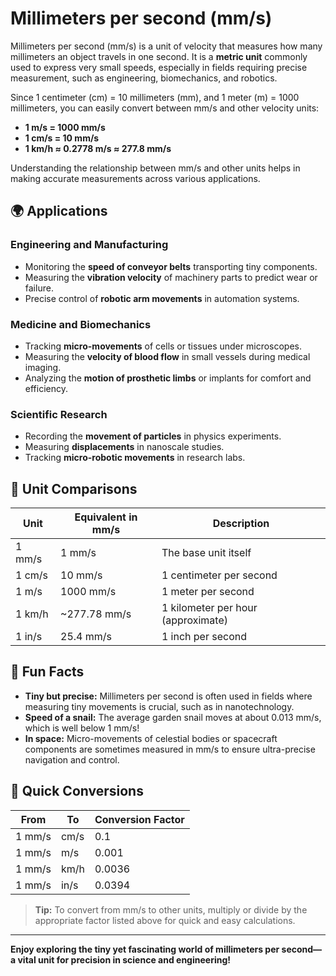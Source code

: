 # Millimeters per second (mm/s)

Millimeters per second (mm/s) is a unit of velocity that measures how many millimeters an object travels in one second. It is a **metric unit** commonly used to express very small speeds, especially in fields requiring precise measurement, such as engineering, biomechanics, and robotics.

Since 1 centimeter (cm) = 10 millimeters (mm), and 1 meter (m) = 1000 millimeters, you can easily convert between mm/s and other velocity units:

- **1 m/s = 1000 mm/s**
- **1 cm/s = 10 mm/s**
- **1 km/h ≈ 0.2778 m/s ≈ 277.8 mm/s**

Understanding the relationship between mm/s and other units helps in making accurate measurements across various applications.

## 🌍 Applications

### Engineering and Manufacturing
- Monitoring the **speed of conveyor belts** transporting tiny components.
- Measuring the **vibration velocity** of machinery parts to predict wear or failure.
- Precise control of **robotic arm movements** in automation systems.

### Medicine and Biomechanics
- Tracking **micro-movements** of cells or tissues under microscopes.
- Measuring the **velocity of blood flow** in small vessels during medical imaging.
- Analyzing the **motion of prosthetic limbs** or implants for comfort and efficiency.

### Scientific Research
- Recording the **movement of particles** in physics experiments.
- Measuring **displacements** in nanoscale studies.
- Tracking **micro-robotic movements** in research labs.

## 📏 Unit Comparisons

| Unit                 | Equivalent in mm/s             | Description                                       |
|----------------------|-------------------------------|---------------------------------------------------|
| 1 mm/s             | 1 mm/s                        | The base unit itself                              |
| 1 cm/s             | 10 mm/s                       | 1 centimeter per second                           |
| 1 m/s              | 1000 mm/s                     | 1 meter per second                              |
| 1 km/h             | ~277.78 mm/s                  | 1 kilometer per hour (approximate)             |
| 1 in/s             | 25.4 mm/s                     | 1 inch per second                              |

## 🌟 Fun Facts
- **Tiny but precise:** Millimeters per second is often used in fields where measuring tiny movements is crucial, such as in nanotechnology.
- **Speed of a snail:** The average garden snail moves at about 0.013 mm/s, which is well below 1 mm/s!
- **In space:** Micro-movements of celestial bodies or spacecraft components are sometimes measured in mm/s to ensure ultra-precise navigation and control.

## 🔄 Quick Conversions

| From | To | Conversion Factor |
|-------|-----|------------------|
| 1 mm/s | cm/s | 0.1 |
| 1 mm/s | m/s | 0.001 |
| 1 mm/s | km/h | 0.0036 |
| 1 mm/s | in/s | 0.0394 |

> **Tip:** To convert from mm/s to other units, multiply or divide by the appropriate factor listed above for quick and easy calculations.

---

**Enjoy exploring the tiny yet fascinating world of millimeters per second—a vital unit for precision in science and engineering!**